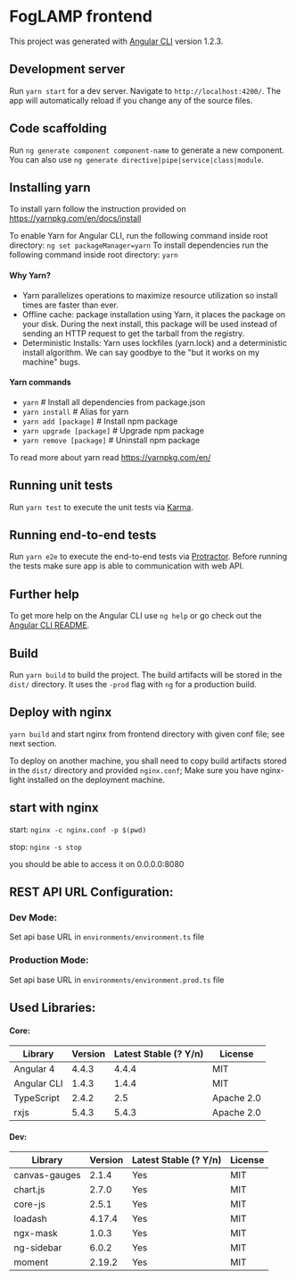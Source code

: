 # FogLAMP frontend

This project was generated with [Angular CLI](https://github.com/angular/angular-cli) version 1.2.3.

## Development server

Run `yarn start` for a dev server. Navigate to `http://localhost:4200/`. The app will automatically reload if you change any of the source files.

## Code scaffolding

Run `ng generate component component-name` to generate a new component. You can also use `ng generate directive|pipe|service|class|module`.

## Installing yarn

To install yarn follow the instruction provided on https://yarnpkg.com/en/docs/install

To enable Yarn for Angular CLI, run the following command inside root directory: 
`ng set packageManager=yarn`
To install dependencies run the following command inside root directory:
`yarn`  

#### Why Yarn?
* Yarn parallelizes operations to maximize resource utilization so install times are faster than ever.
* Offline cache: package installation using Yarn, it places the package on your disk. During the next install, this package will be used instead of sending an HTTP request to get the tarball from the registry.
* Deterministic Installs: Yarn uses lockfiles (yarn.lock) and a deterministic install algorithm. We can say goodbye to the "but it works on my machine" bugs.

#### Yarn commands
* `yarn`                    # Install all dependencies from package.json
* `yarn install`            # Alias for yarn
* `yarn add [package]`      # Install npm package
* `yarn upgrade [package]`  # Upgrade npm package
* `yarn remove [package]`   # Uninstall npm package

To read more about yarn read https://yarnpkg.com/en/

## Running unit tests
Run `yarn test` to execute the unit tests via [Karma](https://karma-runner.github.io).

## Running end-to-end tests
Run `yarn e2e` to execute the end-to-end tests via [Protractor](http://www.protractortest.org/).
Before running the tests make sure app is able to communication with web API.

## Further help
To get more help on the Angular CLI use `ng help` or go check out the [Angular CLI README](https://github.com/angular/angular-cli/blob/master/README.md).

## Build
Run `yarn build` to build the project. The build artifacts will be stored in the `dist/` directory. It uses the `-prod` flag with `ng` for a production build.

## Deploy with nginx
`yarn build` and start nginx from frontend directory with given conf file; see next section. 

To deploy on another machine, you shall need to copy build artifacts stored in the `dist/` directory and provided `nginx.conf`; Make sure you have nginx-light installed on the deployment machine.


## start with nginx
start: `nginx -c nginx.conf -p $(pwd)`

stop: `nginx -s stop`

you should be able to access it on 0.0.0.0:8080

## REST API URL Configuration:

### Dev Mode:
Set api base URL in `environments/environment.ts` file  

### Production Mode:
Set api base URL in `environments/environment.prod.ts` file  

## Used Libraries:

#### Core:
 Library      |   Version     | Latest Stable (? Y/n) | License
------------- | ------------- | --------------------  | ------------
 Angular 4    | 4.4.3         |        4.4.4          | MIT 
 Angular CLI  | 1.4.3         |        1.4.4          | MIT 
 TypeScript   | 2.4.2         |        2.5            | Apache 2.0
 rxjs         | 5.4.3         |        5.4.3          | Apache 2.0

#### Dev:
 Library      |   Version     | Latest Stable (? Y/n) | License
------------- | ------------- | --------------------  | ------------
canvas-gauges |  2.1.4        |        Yes            | MIT 
chart.js      |  2.7.0        |        Yes            | MIT 
core-js       |  2.5.1        |        Yes            | MIT 
loadash       |  4.17.4       |        Yes            | MIT
ngx-mask      |  1.0.3        |        Yes            | MIT 
ng-sidebar    |  6.0.2        |        Yes            | MIT 
moment        |  2.19.2       |        Yes            | MIT
